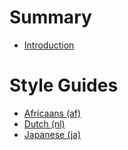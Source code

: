 # Summary

* [Introduction](README.md)

# Style Guides

* [Africaans (af)](Africaans_af/README.md)
* [Dutch (nl)](Dutch_nl/README.md)
* [Japanese (ja)](Japanese_ja/README.md)
